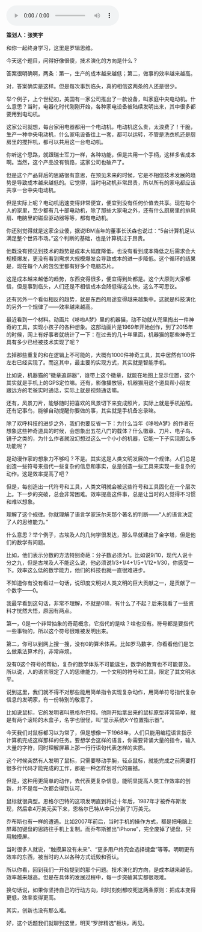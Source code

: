 <audio src="http://igetoss.cdn.igetget.com/mp3/201711/23/201711231947542412578220.mp3" controls="controls">您的浏览器不支持 audio 标签。</audio><p><b>策划人：张笑宇</b></p><p>和你一起终身学习，这里是罗辑思维。</p><p>今天这个题目，问得好像很傻，技术演化的方向是什么？</p><p>答案很明确啊，两条：第一，生产的成本越来越低；第二，做事的效率越来越高。</p><p>对，答案确实是这样。但是每次事到临头，真的相信这两条的人还是很少。</p><p>举个例子，上个世纪初，美国有一家公司推出了一款设备，叫家庭中央电动机。什么意思？当时，电器化时代刚刚开始，各种家电设备被陆续发明出来，其中很多都要用到电动机。</p><p>这家公司就想，每台家用电器都用一个电动机，电动机这么贵，太浪费了！干脆，生产一种中央电动机，什么家电设备往上一套，都可以运转，不管是洗衣机还是厨房里的搅拌机，都可以共用这一台电动机。</p><p>你听这个思路，就跟瑞士军刀一样，各种功能，但是共用一个手柄，这样多省成本啊。当然，这个产品没有销路，这家公司也破产了。</p><p>但是这个产品背后的思路很有意思，在预见未来的时候，它是不相信技术发展的趋势是导致成本越来越低的。它觉得，当时电动机非常昂贵，所以所有的家电都应该共享一台中央电动机。</p><p>但是实际上呢？电动机迅速变得非常便宜，便宜到没有任何价值去共享。现在每个人的家里，至少都有几十部电动机，除了那些大家电之外，还有什么厨房里的排风扇、电脑里的磁盘驱动器等等，都有电动机。</p><p>你还别觉得就是这家企业傻，据说IBM当年的董事长沃森也说过：“5台计算机足以满足整个世界市场。”这个判断的基础，也是计算机过于昂贵。</p><p>他既没有预见到技术的趋势是成本大幅度降低，也没有看到成本降低之后需求会大规模爆发，更没有看到需求大规模爆发会导致成本的进一步降低。这个循环的结果是，现在每个人的包包里都有好多个电脑芯片。</p><p>这是成本越来越低的趋势，东西变得很多，便宜得到处都是。这个大原则大家都信，但是事到临头，人们还是不相信成本会降低得这么快，这么不可思议。</p><p>还有另外一个看似相反的趋势，就是东西的用途变得越来越集中。这就是科技演化的另外一个规律了——效率越来越高。</p><p>最近看到一个材料。动画片《哆啦A梦》里的机器猫，动不动就从兜里掏出一件神奇的工具，实现小孩子的各种想象。这部动画片是1969年开始创作，到了2015年的时候，网上有好事者就统计了一下：在过去的几十年里面，机器猫的那些神奇工具有多少已经被技术实现了呢？</p><p>去掉那些重复的和在逻辑上不可能的，大概有1000件神奇工具，其中居然有100件左右已经实现了。而这其中，最主要的实现方式，其实就是智能手机。</p><p>比如说，机器猫的“徽章追踪器”，谁带上这个徽章，就能在地图上显示位置，这个其实就是手机上的GPS定位嘛。还有，影像播放镜，机器猫用这个道具帮小朋友跟远方的老爸实时通话，实际上就是视频通话嘛。</p><p>还有，风景刀片，能够随时把喜欢的风景切下来变成照片，实际上就是手机拍照。还有记事鸟，能够自动提醒你要做的事，其实就是手机备忘录嘛。</p><p>除了欢呼科技的进步之外，我们也要反省一下：为什么当年《哆啦A梦》的作者在想象这些神奇道具的时候，会想象出五花八门的载体？什么徽章、刀片、电子鸟、镜子之类的，为什么作者就没幻想过这么一个小小的机器，它能一下子实现那么多功能呢？</p><p>是动漫作家的想象力不够吗？不是。其实这是人类文明发展的一个规律。人们总是创造一些符号来指代一些复杂的信息和事实，总是创造一些工具来实现一些复杂的动作。这是效率提高了吧？</p><p>但是，每创造出一代符号和工具，人类文明就会被这些符号和工具固化在一个层次上。下一步的突破，总会非常困难。效率提高这件事，总是让当时的人觉得不习惯和难以想象。</p><p>理解了这个规律。你就理解了语言学家沃尔夫那个著名的判断——“人的语言决定了人的思维能力。”</p><p>什么意思？举个例子，古埃及人的几何学很发达，那么早就建出了金字塔，但是他们的数学有问题。</p><p>比如，他们表示分数的方法特别奇葩：分子数必须为1。比如说9/10，现代人说十分之九，但是古埃及人不能这么说，他必须说1/3+1/4+1/5+1/12+1/30，你感受一下。效率这么低的数学能力，他们的科技也就一直很难进步。</p><p>不知道你有没有看过一句话，说印度文明对人类文明的巨大贡献之一，是贡献了一个数字——0。</p><p>我最早看到这句话，非常不理解，不就是0嘛，有什么了不起？后来我看了一些资料才恍然大悟，原因有两点。</p><p>第一，0是一个非常抽象的奇葩概念，它指代的是啥？啥也没有。符号都是要指代一些事物的，所以这个符号很难被发明出来。</p><p>第二，你可以到网上搜一搜，没有0的算术体系。比如罗马数字，你看看他们是怎么做乘法算术的，非常麻烦。</p><p>没有0这个符号的帮助，复杂的数学体系不可能诞生，数学的教育也不可能普及。所以说，人的语言限定了人的思维能力，一个文明的符号和工具，限定了其文明水平。</p><p>说到这里，我们就不得不对那些能用简单指令实现复杂动作，用简单符号指代复杂信息的发明家，有一份特别的敬意了。</p><p>比如说鼠标，它的发明者叫恩格尔巴特。他刚开始拿出来的鼠标原型非常简单，就是有两个滚轮的木盒子，名字也很怪，叫“显示系统X-Y位置指示器”。</p><p>今天我们对鼠标都习以为常了，但是想像一下1968年，人们只能用编程语言指示计算机完成这样那样的任务。要想学会这样的语言，你需要背诵大量的指令，输入大量的字符，同时理解屏幕上那一行行语句代表怎样的实质。</p><p>这个时候突然有人发明了鼠标，只需要移动手腕，轻点鼠标，就能完成之前需要打很多行代码才能完成的工作，那是一种怎样划时代的震撼。</p><p>但是，这种用更简单的动作，去代表更复杂信息，能明显提高人类工作效率的创新，并不是每一次都会得到认可。</p><p>鼠标就很典型。恩格尔巴特的这项发明直到将近十年后，1987年才被乔布斯发现，然后拿4万美元买下来，恩格尔巴特从中只分到了1万美元。</p><p>乔布斯也有一样的遭遇。比如2007年前后，当时手机的操作方式，都是把电脑上屏幕加键盘的思路往手机上复制。而乔布斯推出“iPhone”，完全废掉了键盘，只用触摸屏。</p><p>当时很多人就说，“触摸屏没有未来”、“更多用户终究会选择键盘”等等。明明更有效率的东西，被当时的人以各种方式诋毁和否认。</p><p>所以你看，回到我们一开始提到的那个问题。技术演化的方向，是成本越来越低，效率越来越高。但是在具体的发展过程中，每一步突破其实都很艰难。</p><p>换句话说，如果你坚持自己的行动方向，时时刻刻都咬死这两条原则：把成本变得更低，效率变得更高。</p><p>其实，创新也没有那么难。</p><p>好，这个话题我们就聊到这里，明天“罗胖精选”板块，再见。</p>